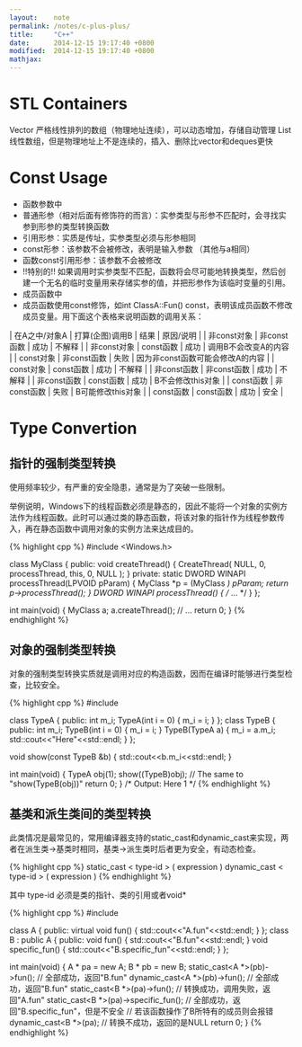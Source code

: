 ```yaml
---
layout:    note
permalink: /notes/c-plus-plus/
title:     "C++"
date:      2014-12-15 19:17:40 +0800
modified:  2014-12-15 19:17:40 +0800
mathjax:
---
```


# STL Containers

Vector 严格线性排列的数组（物理地址连续），可以动态增加，存储自动管理
List 线性数组，但是物理地址上不是连续的，插入、删除比vector和deques更快

# Const Usage

- 函数参数中
- 普通形参（相对后面有修饰符的而言）：实参类型与形参不匹配时，会寻找实参到形参的类型转换函数
- 引用形参：实质是传址，实参类型必须与形参相同
- const形参：该参数不会被修改，表明是输入参数 （其他与a相同）
- 函数const引用形参：该参数不会被修改
- !!特别的!! 如果调用时实参类型不匹配，函数将会尽可能地转换类型，然后创建一个无名的临时变量用来存储实参的值，并把形参作为该临时变量的引用。
- 成员函数中
- 成员函数使用const修饰，如int ClassA::Fun() const，表明该成员函数不修改成员变量。用下面这个表格来说明函数的调用关系：

| 在A之中/对象A | 打算(企图)调用B | 结果 | 原因/说明 |
| 非const对象 | 非const函数 | 成功 | 不解释 |
| 非const对象 | const函数 | 成功 | 调用B不会改变A的内容 |
| const对象 | 非const函数 | 失败 | 因为非const函数可能会修改A的内容 |
| const对象 | const函数 | 成功 | 不解释 |
| 非const函数 | 非const函数 | 成功 | 不解释 |
| 非const函数 | const函数 | 成功 | B不会修改this对象 |
| const函数 | 非const函数 | 失败 | B可能修改this对象 |
| const函数 | const函数 | 成功 | 安全 |

# Type Convertion

## 指针的强制类型转换

使用频率较少，有严重的安全隐患，通常是为了突破一些限制。

举例说明，Windows下的线程函数必须是静态的，因此不能将一个对象的实例方法作为线程函数。此时可以通过类的静态函数，将该对象的指针作为线程参数传入，再在静态函数中调用对象的实例方法来达成目的。

{% highlight cpp %}
#include <Windows.h>

class MyClass {
  public:
  void createThread() {
    CreateThread( NULL, 0, processThread, this, 0, NULL );
  }
  private:
  static DWORD WINAPI processThread(LPVOID pParam) {
    MyClass *p = (MyClass *) pParam;
    return p->processThread();
  }
DWORD WINAPI processThread() { /* ... */ }
};

int main(void) {
  MyClass a;
  a.createThread();
  // ...
  return 0;
}
{% endhighlight %}

## 对象的强制类型转换

对象的强制类型转换实质就是调用对应的构造函数，因而在编译时能够进行类型检查，比较安全。

{% highlight cpp %}
#include <iostream>

class TypeA {
  public:
  int m_i;
  TypeA(int i = 0) { m_i = i; }
};
class TypeB {
  public:
  int m_i;
  TypeB(int i = 0) { m_i = i; }
  TypeB(TypeA a) { m_i = a.m_i; std::cout<<"Here"<<std::endl; }
};

void show(const TypeB &b) {
  std::cout<<b.m_i<<std::endl;
}

int main(void) {
  TypeA obj(1);
  show((TypeB)obj); // The same to "show(TypeB(obj))"
  return 0;
}
/* Output:
Here
1
*/
{% endhighlight %}

## 基类和派生类间的类型转换

此类情况是最常见的，常用编译器支持的static_cast和dynamic_cast来实现，两者在派生类->基类时相同，基类->派生类时后者更为安全，有动态检查。

{% highlight cpp %}
static_cast < type-id > ( expression )
dynamic_cast < type-id > ( expression )
{% endhighlight %}

其中 type-id 必须是类的指针、类的引用或者void*

{% highlight cpp %}
#include <iostream>

class A {
  public:
  virtual void fun() { std::cout<<"A.fun"<<std::endl; }
};
class B : public A {
  public:
  void fun() { std::cout<<"B.fun"<<std::endl; }
  void specific_fun() { std::cout<<"B.specific_fun"<<std::endl; }
};

int main(void) {
  A * pa = new A;
  B * pb = new B;
  static_cast<A *>(pb)->fun();  // 全部成功，返回"B.fun"
  dynamic_cast<A *>(pb)->fun(); // 全部成功，返回"B.fun"
  static_cast<B *>(pa)->fun();  // 转换成功，调用失败，返回"A.fun"
  static_cast<B *>(pa)->specific_fun();
  // 全部成功，返回"B.specific_fun"，但是不安全
  // 若该函数操作了B所特有的成员则会报错
  dynamic_cast<B *>(pa);        // 转换不成功，返回的是NULL
  return 0;
}
{% endhighlight %}
